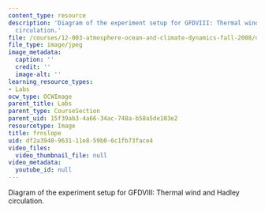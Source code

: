```yaml
---
content_type: resource
description: 'Diagram of the experiment setup for GFDVIII: Thermal wind and Hadley
  circulation.'
file: /courses/12-003-atmosphere-ocean-and-climate-dynamics-fall-2008/df2a3940963111e859b06c1fb73face4_frnslope.jpg
file_type: image/jpeg
image_metadata:
  caption: ''
  credit: ''
  image-alt: ''
learning_resource_types:
- Labs
ocw_type: OCWImage
parent_title: Labs
parent_type: CourseSection
parent_uid: 15f39ab3-4a66-34ac-748a-b58a5de103e2
resourcetype: Image
title: frnslope
uid: df2a3940-9631-11e8-59b0-6c1fb73face4
video_files:
  video_thumbnail_file: null
video_metadata:
  youtube_id: null
---
```

Diagram of the experiment setup for GFDVIII: Thermal wind and Hadley circulation.

